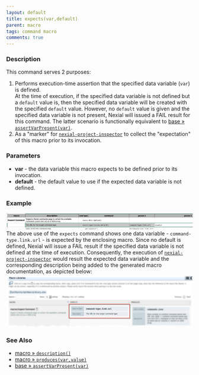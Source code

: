 ```yaml
---
layout: default
title: expects(var,default)
parent: macro
tags: command macro
comments: true
---
```



### Description
This command serves 2 purposes:
1. Performs execution-time assertion that the specified data variable (`var`) is defined.<br/>
   At the time of execution, if the specified data variable is not defined but a `default` value is, then the 
   specified data variable will be created with the specified `default` value. However, no `default` value is given and 
   the specified data variable is not present, Nexial will issued a FAIL result for this command. The latter scenario 
   is functionally equivalent to [base &raquo; `assertVarPresent(var)`](../base/assertVarPresent(var)).
2. As a "marker" for
   [`nexial-project-inspector`](../../userguide/BatchFiles#nexial-project-inspector) to 
   collect the "expectation" of this macro prior to its invocation.


### Parameters
- **var** - the data variable this macro expects to be defined prior to its invocation.
- **default** - the default value to use if the expected data variable is not defined.


### Example
![](image/expects_01.png)<br/>
The above use of the `expects` command shows one data variable - `command-type.link.url` - is expected by the enclosing
macro. Since no default is defined, Nexial will issue a FAIL result if the specified data variable is not defined at
the time of execution. Consequently, the execution of 
[`nexial-project-inspector`](../../userguide/BatchFiles#nexial-project-inspector) would
result the expected data variable and the corresponding description being added to the generated macro documentation, 
as depicted below:<br/>
![](image/expects_02.png)<br/>


### See Also
- [macro &raquo; `description()`](description()) 
- [macro &raquo; `produces(var,value)`](produces(var,value)) 
- [base &raquo; `assertVarPresent(var)`](../base/assertVarPresent(var))